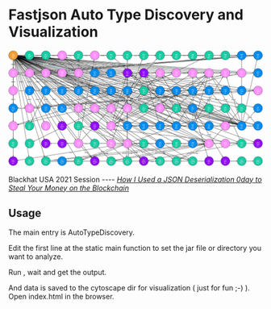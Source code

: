 # Fastjson Auto Type Discovery and Visualization
![](pic/demo.png)

Blackhat USA 2021 Session ---- *[How I Used a JSON Deserialization 0day to Steal Your Money on the Blockchain](https://i.blackhat.com/USA21/Wednesday-Handouts/US-21-Xing-How-I-Used-a-JSON.pdf)*

## Usage

The main entry is AutoTypeDiscovery.

Edit the first line at the static main function to set the jar file or directory you want to analyze.

Run , wait and get the output.

And data is saved to the cytoscape dir for visualization ( just for fun ;-) ). Open index.html in the browser.
